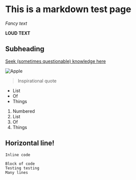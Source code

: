 # This is a markdown test page

*Fancy text*

**LOUD TEXT**

## Subheading

[Seek (sometimes questionable) knowledge here](google.com)

![Apple](https://upload.wikimedia.org/wikipedia/commons/thumb/2/24/Lobo_%28apple%29.jpg/800px-Lobo_%28apple%29.jpg)

> Inspirational quote

* List
* Of
* Things

1. Numbered
2. List
3. Of
4. Things

Horizontal line!
----

`Inline code`

```
Block of code
Testing testing
Many lines
```
